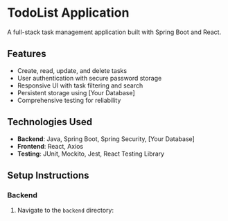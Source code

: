 # TodoList Application

A full-stack task management application built with Spring Boot and React.

## Features

- Create, read, update, and delete tasks
- User authentication with secure password storage
- Responsive UI with task filtering and search
- Persistent storage using [Your Database]
- Comprehensive testing for reliability

## Technologies Used

- **Backend**: Java, Spring Boot, Spring Security, [Your Database]
- **Frontend**: React, Axios
- **Testing**: JUnit, Mockito, Jest, React Testing Library

## Setup Instructions

### Backend

1. Navigate to the `backend` directory:
